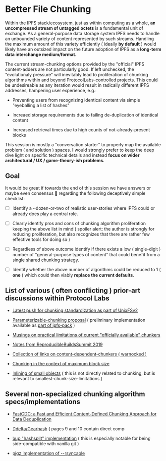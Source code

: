 # Better File Chunking

Within the IPFS stack/ecosystem, just as within computing as a whole, **an
uncompressed stream of untagged octets** is a fundamental unit of exchange.
As a general-purpose data storage system IPFS needs to handle an unbounded
variety of content represented by such streams. Handling the maximum amount
of this variety efficiently ( ideally **by default** ) would likely have an
outsized impact on the future adoption of IPFS as a **long-term data interchange
medium/format.**

The current stream-chunking options provided by the "official" IPFS
content-adders are not particularly good. If left unchecked, the
"evolutionaly pressure" will inevitably lead to proliferation of chunking
algorithms within and beyond ProtocolLabs-controlled projects. This could
be undesireable as any iteration would result in radically different
IPFS addresses, hampering user experience, e.g.:

* Preventing users from recognizing identical content via simple "eyeballing a list of hashes"

* Increaed storage requirements due to failing de-duplication of identical content

* Increased retrieval times due to high counts of not-already-present blocks

This session is mostly a "conversation starter" to properly map the available
problem ( and solution ) spaces. I would strongly prefer to keep the deep dive
light on specific technical details and instead **focus on wider architectural /
UX / game-theory-ish problems.**

## Goal

It would be great if towards the end of this session we have answers or maybe
even consensus 🤞 regarding the following deceptively simple
checklist:

- [ ] Identify a ~dozen-or-two of realistic user-stories where IPFS could
or already does play a central role.

- [ ] Clearly identify pros and cons of chunking algorithm proliferation
keeping the above list in mind ( spoiler alert: the author is strongly for
reducing proliferation, but also recognizes that there are rather few effective tools
for doing so )

- [ ] Regardless of above outcome identify if there exists a low ( single-digit )
number of "general-purpose types of content" that could benefit
from a single shared chunking strategy.

- [ ] Identify whether the above number of algorithms could be reduced to 1
( **one** ) which could then viably **replace the current defaults**.

## List of various ( often conflicting ) prior-art discussions within Protocol Labs

- [Latest push for chunking standardization as part of UnixFSv2](https://github.com/ipfs/roadmap/issues/19#issuecomment-474699858)

- [Parameterizable-chunking proposal](https://github.com/ipfs/unixfs-v2/issues/15#issuecomment-429586046)
( preliminary implementation available as [part of ipfs-pack](https://github.com/ipfs/ipfs-pack/blob/master/spec.md) )

- [Musings on practical limitations of current "officially available" chunkers](https://github.com/ipfs-shipyard/ipfs-npm-registry-mirror/issues/6#issue-387056647)

- [Notes from ReproducibleBuildsSummit 2019](https://github.com/ipfs/notes/issues/366#issue-398124198)

- [Collection of links on content-dependent-chunkers ( warnocked )](https://github.com/ipfs/notes/issues/183#issue-186397332)

- [Chunking in the context of maximum block size](https://github.com/ipfs/go-ipfs/issues/3104#issuecomment-241244915)

- [Inlining of small objects](https://github.com/ipfs/unixfs-v2/issues/4#issuecomment-341798613) ( this is not directly related to chunking, but is relevant to smallest-chunk-size-limitations )

## Several non-specialized chunking algorithm specs/implementations

- [FastCDC: a Fast and Efficient Content-Defined Chunking Approach for Data Deduplication](https://www.usenix.org/system/files/conference/atc16/atc16-paper-xia.pdf)

- [Ddelta/Gearhash](http://ranger.uta.edu/~jiang/publication/Journals/2014/2014-Perf%20Eval%20-Ddelta-%20A%20Deduplication-Inspired%20Fast%20Delta%20Compression%20Approach.pdf) ( pages 9 and 10 contain direct comp

- [bup "hashsplit" implementation](https://github.com/bup/bup/blob/0.29.2/DESIGN#L138-L234) ( this is especially notable for being side-compatible with vanilla git )

- [pigz implementation of --rsyncable](https://github.com/madler/pigz/blob/v2.4/pigz.c#L441-L483)
